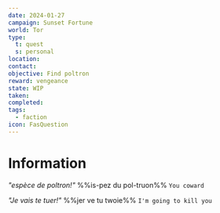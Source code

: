 ```yaml
---
date: 2024-01-27
campaign: Sunset Fortune
world: Tor
type:
  t: quest
  s: personal
location: 
contact: 
objective: Find poltron
reward: vengeance
state: WIP
taken: 
completed: 
tags:
  - faction
icon: FasQuestion
---
```

# Information
*"espèce de poltron!"* %%is-pez du pol-truon%%
`You coward`


*"Je vais te tuer!"* %%jer ve tu twoie%%
`I'm going to kill you`
